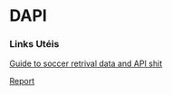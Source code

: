 # DAPI

### Links Utéis

 [Guide to soccer retrival data and API shit ](https://github.com/jokecamp/jokecamp.com/blob/master/_posts/2014-03-08-guide-to-football-and-soccer-data-and-apis.markdown)
 
 [Report](https://www.overleaf.com/8775328138qtrhcwmmdmmj)
